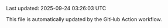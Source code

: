 Last updated: 2025-09-24 03:26:03 UTC

This file is automatically updated by the GitHub Action workflow.
